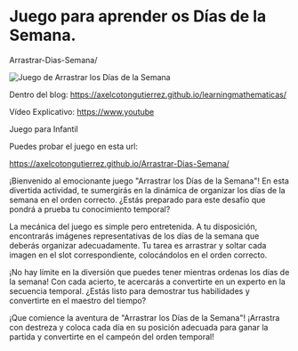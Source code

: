 # Juego para aprender os Días de la Semana.
Arrastrar-Dias-Semana/

![Juego de Arrastrar los Días de la Semana](https://axelcotongutierrez.github.io/learningmathematicas/assets/images//posts/0012JDiasSemana/J01DS.jpg)

Dentro del blog: https://axelcotongutierrez.github.io/learningmathematicas/

Vídeo Explicativo: https://www.youtube

Juego para Infantil

Puedes probar el juego en esta url:

https://axelcotongutierrez.github.io/Arrastrar-Dias-Semana/

 ¡Bienvenido al emocionante juego "Arrastrar los Días de la Semana"! En esta divertida actividad, te sumergirás en la dinámica de organizar los días de la semana en el orden correcto. ¿Estás preparado para este desafío que pondrá a prueba tu conocimiento temporal?

  La mecánica del juego es simple pero entretenida. A tu disposición, encontrarás imágenes representativas de los días de la semana que deberás organizar adecuadamente. Tu tarea es arrastrar y soltar cada imagen en el slot correspondiente, colocándolos en el orden correcto.

  ¡No hay límite en la diversión que puedes tener mientras ordenas los días de la semana! Con cada acierto, te acercarás a convertirte en un experto en la secuencia temporal. ¿Estás listo para demostrar tus habilidades y convertirte en el maestro del tiempo?

  ¡Que comience la aventura de "Arrastrar los Días de la Semana"! ¡Arrastra con destreza y coloca cada día en su posición adecuada para ganar la partida y convertirte en el campeón del orden temporal!






